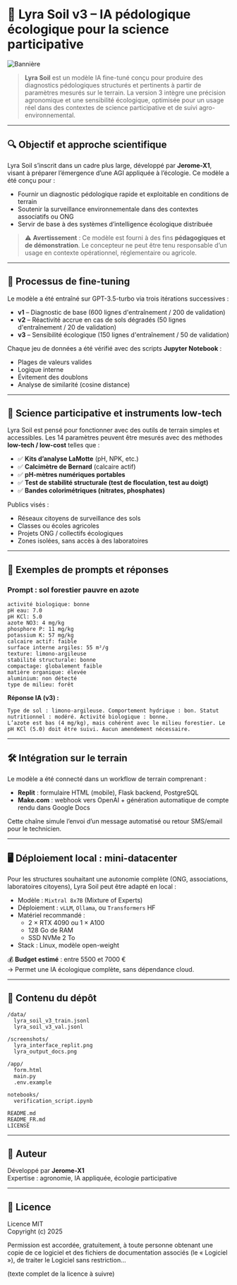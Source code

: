 
# 🌱 Lyra Soil v3 – IA pédologique écologique pour la science participative

![Bannière](assets/lyra_soil_banner.png)

> **Lyra Soil** est un modèle IA fine-tuné conçu pour produire des diagnostics pédologiques structurés et pertinents à partir de paramètres mesurés sur le terrain. La version 3 intègre une précision agronomique et une sensibilité écologique, optimisée pour un usage réel dans des contextes de science participative et de suivi agro-environnemental.

---

## 🔍 Objectif et approche scientifique

Lyra Soil s’inscrit dans un cadre plus large, développé par **Jerome-X1**, visant à préparer l’émergence d’une AGI appliquée à l’écologie. Ce modèle a été conçu pour :

- Fournir un diagnostic pédologique rapide et exploitable en conditions de terrain
- Soutenir la surveillance environnementale dans des contextes associatifs ou ONG
- Servir de base à des systèmes d’intelligence écologique distribuée

> ⚠️ **Avertissement** : Ce modèle est fourni à des fins **pédagogiques et de démonstration**. Le concepteur ne peut être tenu responsable d’un usage en contexte opérationnel, réglementaire ou agricole.

---

## 🔧 Processus de fine-tuning

Le modèle a été entraîné sur GPT-3.5-turbo via trois itérations successives :

- **v1** – Diagnostic de base (600 lignes d'entraînement / 200 de validation)
- **v2** – Réactivité accrue en cas de sols dégradés (50 lignes d'entraînement / 20 de validation)
- **v3** – Sensibilité écologique (150 lignes d'entraînement / 50 de validation)

Chaque jeu de données a été vérifié avec des scripts **Jupyter Notebook** :
- Plages de valeurs valides
- Logique interne
- Évitement des doublons
- Analyse de similarité (cosine distance)

---

## 🔬 Science participative et instruments low-tech

Lyra Soil est pensé pour fonctionner avec des outils de terrain simples et accessibles. Les 14 paramètres peuvent être mesurés avec des méthodes **low-tech / low-cost** telles que :

- ✅ **Kits d’analyse LaMotte** (pH, NPK, etc.)
- ✅ **Calcimètre de Bernard** (calcaire actif)
- ✅ **pH-mètres numériques portables**
- ✅ **Test de stabilité structurale (test de floculation, test au doigt)**
- ✅ **Bandes colorimétriques (nitrates, phosphates)**

Publics visés :
- Réseaux citoyens de surveillance des sols
- Classes ou écoles agricoles
- Projets ONG / collectifs écologiques
- Zones isolées, sans accès à des laboratoires

---

## 🧪 Exemples de prompts et réponses

### Prompt : sol forestier pauvre en azote
```
activité biologique: bonne
pH eau: 7.0
pH KCl: 5.0
azote NO3: 4 mg/kg
phosphore P: 11 mg/kg
potassium K: 57 mg/kg
calcaire actif: faible
surface interne argiles: 55 m²/g
texture: limono-argileuse
stabilité structurale: bonne
compactage: globalement faible
matière organique: élevée
aluminium: non détecté
type de milieu: forêt
```

**Réponse IA (v3) :**
```
Type de sol : limono-argileuse. Comportement hydrique : bon. Statut nutritionnel : modéré. Activité biologique : bonne.
L’azote est bas (4 mg/kg), mais cohérent avec le milieu forestier. Le pH KCl (5.0) doit être suivi. Aucun amendement nécessaire.
```

---

## 🛠️ Intégration sur le terrain

Le modèle a été connecté dans un workflow de terrain comprenant :

- **Replit** : formulaire HTML (mobile), Flask backend, PostgreSQL
- **Make.com** : webhook vers OpenAI + génération automatique de compte rendu dans Google Docs

Cette chaîne simule l’envoi d’un message automatisé ou retour SMS/email pour le technicien.

---

## 🖥️ Déploiement local : mini-datacenter

Pour les structures souhaitant une autonomie complète (ONG, associations, laboratoires citoyens), Lyra Soil peut être adapté en local :

- Modèle : `Mixtral 8x7B` (Mixture of Experts)
- Déploiement : `vLLM`, `Ollama`, ou `Transformers` HF
- Matériel recommandé :
  - 2 × RTX 4090 ou 1 × A100
  - 128 Go de RAM
  - SSD NVMe 2 To
- Stack : Linux, modèle open-weight

💰 **Budget estimé** : entre 5500 et 7000 €  
→ Permet une IA écologique complète, sans dépendance cloud.

---

## 📁 Contenu du dépôt

```
/data/
  lyra_soil_v3_train.jsonl
  lyra_soil_v3_val.jsonl

/screenshots/
  lyra_interface_replit.png
  lyra_output_docs.png

/app/
  form.html
  main.py
  .env.example

notebooks/
  verification_script.ipynb

README.md
README_FR.md
LICENSE
```

---

## 👤 Auteur

Développé par **Jerome-X1**  
Expertise : agronomie, IA appliquée, écologie participative

---

## 📄 Licence

Licence MIT  
Copyright (c) 2025

Permission est accordée, gratuitement, à toute personne obtenant une copie de ce logiciel et des fichiers de documentation associés (le « Logiciel »), de traiter le Logiciel sans restriction...

(texte complet de la licence à suivre)
